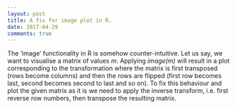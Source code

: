 ```yaml
---
layout: post
title: A fix for image plot in R.
date: 2017-04-29
comments: true
---
```


The ’image’ functionality in R is somehow counter-intuitive. Let us say, we want to visualise a matrix of values <i>m</i>. Applying <i>image(m)</i> will result in a plot corresponding to the transformation where the matrix is first transposed (rows become columns) and then the rows are flipped (first row becomes last, second becomes second to last and so on). To fix this behaviour and plot the given matrix as it is we need to apply the inverse transform, i.e. first reverse row numbers, then transpose the resulting matrix. 

<script src="https://gist.github.com/elizavetasemenova/e7386a54d10bda2bdd36618a0764a4ed.js"></script>
